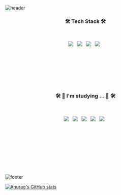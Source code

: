 ![header](https://capsule-render.vercel.app/api?type=waving&color=gradient&height=300&section=header&text=Hyeonsu%20Oh&fontSize=90)



<h3 align="center"><b>🛠 Tech Stack 🛠</b></h3>



</br>
<p align="center">
<img src="https://img.shields.io/badge/HTML5-E34F26?style=flat-square&logo=HTML5&logoColor=white"/></a> &nbsp
<img src="https://img.shields.io/badge/CSS3-1572B6?style=flat-square&logo=CSS3&logoColor=white"/></a> &nbsp
<img src="https://img.shields.io/badge/Python-47A248?style=flat-square&logo=Python&logoColor=white"/></a> &nbsp 
<img src="https://img.shields.io/badge/C-00599C?style=flat-square&logo=C%2B%2B&logoColor=white"/></a> &nbsp </br></br></br></br></br></br></br></br>


<h3 align="center"><b>🛠 📕 I'm studying ... 📕 🛠</b></h3>

</br>
<p align="center">
<img src="https://img.shields.io/badge/JavaScript-F7DF1E?style=flat-square&logo=JavaScript&logoColor=white"/></a> &nbsp
<img src="https://img.shields.io/badge/Node.js-339933?style=flat-square&logo=Node.js&logoColor=white"/></a> &nbsp
<img src="https://img.shields.io/badge/Java-4479A1?style=flat-square&logo=Java&logoColor=white"/></a> &nbsp 
<img src="https://img.shields.io/badge/Kotlin-E34F26?style=flat-square&logo=Kotlin&logoColor=white"/></a> &nbsp
<img src="https://img.shields.io/badge/ML-339933?style=flat-square&logo=ML&logoColor=white"/></a> &nbsp

</br></br></br></br></br></br></br></br>



![footer](https://capsule-render.vercel.app/api?section=footer)




[![Anurag's GitHub stats](https://github-readme-stats.vercel.app/api?username=ssapsu)](https://github.com/anuraghazra/github-readme-stats)
